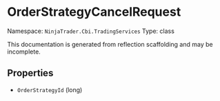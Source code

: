 # OrderStrategyCancelRequest

Namespace: `NinjaTrader.Cbi.TradingServices`
Type: class

This documentation is generated from reflection scaffolding and may be incomplete.

## Properties
- `OrderStrategyId` (long)
